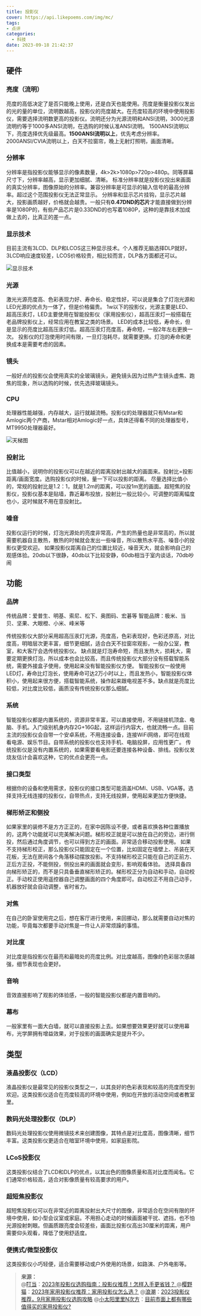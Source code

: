 ```yaml
---
title: 投影仪
cover: https://api.likepoems.com/img/mc/
tags:
- 点评
categories:
  - 科技
date: 2023-09-18 21:42:37
---
```

<!--more-->

## 硬件

### 亮度（流明）

亮度的高低决定了是否只能晚上使用，还是白天也能使用。亮度是衡量投影仪发出的光的量的单位，流明数越高，投影仪的亮度越大。在亮度较高的环境中使用投影仪，需要选择流明数更高的投影仪。流明还分为光源流明和ANSI流明，3000光源流明约等于1000多ANSI流明，在选购的时候认准ANSI流明。
1500ANSI流明以下，亮度选择优先级最高。**1500ANSI流明以上**，优先考虑分辨率。2000ANSI/CVIA流明以上，白天不拉窗帘，晚上无射灯照明，画面清晰。

### 分辨率

分辨率是指投影仪能够显示的像素数量，4k>2k>1080p>720p>480p。同等屏幕尺寸下，分辨率越高，显示更加细腻、清晰。
标准分辨率就是投影仪投出来画面的真实分辨率，图像原始的分辨率。兼容分辨率是可显示的输入信号的最高分辨率。超过这个范围投影仪无法正常显示。
分辨率和显示芯片挂钩，显示芯片越大，投影画质越好，价格就会越贵。一般只有**0.47DND的芯片**才能直接做到分辨率是1080P的，有些产品芯片是0.33DND的也写着1080P，这种的是靠技术加成做上去的，比真正的差一点。

### 显示技术

目前主流有3LCD、DLP和LCOS这三种显示技术。个人推荐无脑选择DLP就好。3LCD响应速度较差，LCOS价格较贵，相比较而言，DLP各方面都还可以。

![显示技术](https://pic4.zhimg.com/v2-4b6586d7bb313f5d15865fd83ddd5faf_b.jpg)

### 光源

激光光源亮度高、色彩表现力好、寿命长、稳定性好，可以说是集合了灯泡光源和LED光源的优点为一体了，但是价格偏贵。
1w以下的投影仪，光源主要是LED、超高压汞灯，LED主要使用在智能投影仪（家用投影仪），超高压汞灯一般搭载在老品牌投影仪上，经常应用在教室之类的场景。
LED的成本比较低，寿命长，但是显示的亮度比超高压汞灯低。超高压汞灯亮度高，寿命短，一般2年左右更换一次。
投影仪的灯泡使用时间有限，一旦灯泡耗尽，就需要更换。灯泡的寿命和更换成本是需要考虑的因素。

### 镜头

一般好点的投影仪会使用真实的全玻璃镜头，避免镜头因为过热产生镜头虚焦、跑焦的现象，所以选购的时候，优先选择玻璃镜头。

### CPU

处理器性能越强，内存越大，运行就越流畅。投影仪的处理器就只有Mstar和Amlogic两个产商，Mstar相对Amlogic好一点，具体还得看不同的处理器型号，MT9950处理器最好。

![天梯图](https://pic4.zhimg.com/v2-e84a82e9260ea1b8257446f67d1a910f_b.jpg)


### 投射比

比值越小，说明你的投影仪可以在越近的距离投射出越大的画面来。投射比=投影距离/画面宽度。选购投影仪的时候，量一下可以投影的距离。
尽量选择比值小的，常规的投射比是1.2：1，就是1.2m的距离，可以投1m宽的画面。超短焦的投影仪，投影仪基本是贴墙，靠近幕布投放，投射比一般比较小，可调整的距离幅度也小，这时候就不用在意投射比。


### 噪音

投影仪运行的时候，灯泡光源处的亮度非常高，产生的热量也是非常高的，所以就需要机器自主散热，散热的时候就会发出一些噪音，所以散热水平高、噪音小的投影仪更受欢迎。
如果投影仪距离自己的位置比较近，噪音天大，就会影响自己的观感体验。20db以下很静，40db以下比较安静，60db相当于室内谈话，70db吵闹

## 功能

### 品牌

传统品牌：爱普生、明基、索尼、松下、奥图码、宏碁等
智能品牌：极米、当贝、坚果、大眼橙、小米、峰米等

传统投影仪大部分采用超高压汞灯光源，亮度高，色彩表现好，色彩还原高，对比度高，明暗层次更丰富，细节更细腻，适合白天不拉窗帘观影，一般办公室，教室，和大客厅会选传统投影仪。
缺点就是灯泡寿命短，而且发热大，损耗大，需要定期更换灯泡，所以成本也会比较高，而且传统投影仪大部分没有搭载智能系统，需要外接盒子使用，使用起来没有智能投影仪方便。
智能投影仪一般使用LED灯，寿命比灯泡长，使用寿命可达2万小时以上，而且发热小，智能投影仪体积小，使用起来很方便，搭载智能系统，操作起来跟电视差不多。缺点就是亮度比较低，对比度比较低，画质没有传统投影仪那么细腻。

### 系统

智能投影仪都是内置系统的，资源非常丰富，可以直接使用，不用链接机顶盒、电脑、手机。入门级别机身内存2G+16G起，这样运行内容大，也就流畅一点。目前主流的投影仪会自带一个安卓系统，不用连接设备，连接WiFi网络，即可在线观看电源、娱乐节目。自带系统的投影仪也支持手机、电脑投屏，应用性更广。
传统投影仪是没有内置系统的，如果需要看电影还要连接各种设备、排线。投影仪发烧友估计会喜欢这种，它的优点会更亮一点。

### 接口类型

根据你的设备和使用需求，投影仪的接口类型可能涵盖HDMI、USB、VGA等。选择支持无线连接的投影仪，自带热点，支持无线投屏，使用起来更加方便快捷。

### 梯形矫正和侧投

如果家里的装修不是方方正正的，在家中因陈设不便，或者喜欢换各种位置播放的，这两个功能就可以完美解决问题。梯形校正就是可以放在自己的旁边，进行侧投，然后通过角度调节，也可以得到方正的画面。非常适合移动投影使用。
如果不支持梯形校正，那么投影仪只能固定在一个位置，比如固定在墙壁上、吊装在天花板，无法在房间各个角落移动摆放投影。不支持梯形校正只能在自己的正前方、正后方正投，不能侧投，侧投出来的画面就会变形，影响观看体验。
选择具备四向梯形矫正的，而不是只具备垂直梯形矫正的。梯形校正分为自动和手动，自动校正。手动校正使用遥控器自己调整画面的四个角度即可。自动校正不用自己动手，机器放好就会自动调整，省时省力。

### 对焦

在自己的卧室使用完之后，想在客厅进行使用，来回挪动，那么就需要自动对焦的功能，毕竟每次都要手动对焦是一件让人非常烦躁的事情。

### 对比度

对比度是指投影仪在最亮和最暗处的亮度比例。对比度越高，图像的色彩层次感越强，细节表现也会更好。

### 音响

音效直接影响了观影的体验感，一般的智能投影仪都是内置音响的。

### 幕布

一般家里有一面大白墙，就可以直接投影上去。如果想要效果更好就可以使用幕布，光学屏拥有增益效果，对于投影的画面确实是提升不少。

## 类型

### 液晶投影仪（LCD）

液晶投影仪是最常见的投影仪类型之一，以其良好的色彩表现和较高的亮度而受到欢迎。这类投影仪适合在亮度较高的环境中使用，例如在开放的活动空间或者教室里。  

### 数码光处理投影仪（DLP）

数码光处理投影仪使用微镜技术来创建图像，其特点是对比度高，图像清晰，细节丰富。这类投影仪更适合在暗室环境中使用，如家庭影院。  

### LCoS投影仪

这类投影仪结合了LCD和DLP的优点，以其出色的图像质量和高对比度而闻名。它们通常价格较高，适合对影像质量有较高要求的用户。  

### 超短焦投影仪

超短焦投影仪可以在非常近的距离投射出大尺寸的图像，非常适合在空间有限的环境中使用，如小型会议室或家庭。不用担心走动的时候画面被干扰、遮挡，也不怕光源投射刺眼。但画质跟亮度会较差些，画面比投影仪高出30厘米的距离，用户需要仰头观看，降低了使用舒适度。

### 便携式/微型投影仪

这类投影仪小巧轻便，适合需要移动或户外使用的场景，如路演、户外电影等。


>**来源：**  
>@[叮当](https://www.zhihu.com/people/yi-ge-su-ren-51-13)：[2023年投影仪选购指南：投影仪推荐！怎样入手更省钱？ ](https://zhuanlan.zhihu.com/p/617278012)
>@[樱野猫](https://www.zhihu.com/people/ying-ye-mao-shao-nu-1)：[2023年家用投影仪推荐：家用投影仪怎么选？](https://zhuanlan.zhihu.com/p/159453332)
>@[浪潮](https://www.zhihu.com/people/sheng-hui-15)：[2023投影仪推荐，9月家用投影仪选购攻略](https://zhuanlan.zhihu.com/p/375360119)
>@[小太阳里里N次方](https://www.zhihu.com/people/zerooo)：[目前市面上都有哪些值得买的家用投影仪? ](https://zhuanlan.zhihu.com/p/266190832?zpf=1686028671197003776)